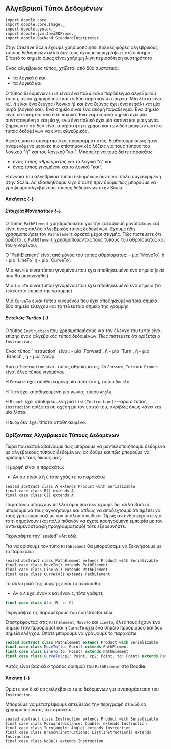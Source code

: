 ## Αλγεβρικοί Τύποι Δεδομένων

```tut:invisible
import doodle.core._
import doodle.core.Image._
import doodle.syntax._
import doodle.jvm.Java2DFrame._
import doodle.backend.StandardInterpreter._
```

Στην Creative Scala έχουμε χρησιμοποιήσει πολλές φορές αλγεβρικούς τύπους δεδομένων
αλλά δεν τους έχουμε περιγράψει ποτέ επίσημα.
Σ'αυτό το σημείο όμως είναι χρήσιμη λίγη περισσότερη αυστηρότητα.

Ένας αλγεβρικός τύπος, χτίζεται από δύο συστατικά:
- τα *λογικά ή* και
- τα *λογικά και*.

Ο τύπος δεδομένων `List` είναι ένα πολύ καλό παράδειγμα αλγεβρικού τύπου, αφού χρησιμοποιεί και τα δύο παραπάνω στοιχεία.
Μία λίστα είναι `Nil` *ή* είναι ένα ζεύγος (λογικό ή) και ένα ζεύγος έχει ένα κεφάλι *και* μία ουρά (λογικό και).
Ένα σημείο είναι ένα ακόμη παράδειγμα. Ένα σημείο είναι είτε καρτεσιανό είτε πολικό.
Ένα καρτεσιανό σημείο έχει μία συντεταγμένη x και μία y, ενώ ένα πολικό έχει μία ακτίνα και μία γωνία.
Σημειώστε ότι δεν είναι απαραίτητη η χρήση και των δύο μορφών ώστε ο τύπος δεδομένων να είναι αλγεβρικός.

Αφού είμαστε συναρτησιακοί προγραμματιστές, διαθέτουμε όπως ήταν αναμενόμενο μερικές πιο επίστημονικές λέξεις για τους τύπους του λογικού "ή" και του λογικού "και".
Μπορείτε να τους δείτε παρακάτω:
- ένας *τύπος αθροίσματος* για το λογικό "ή" και
- ένας *τύπος γινομένου* και το λογικό "και".

Η έννοια του αλγεβρικού τύπου δεδομένων δεν είναι πολύ συγκεκριμένη στην Scala.
Ας εξασκηθούμε λίγο σ'αυτή πριν δούμε πώς μπορούμε να γράψουμε αλγεβρικούς τύπους δεδομένων στην Scala.

#### Ασκήσεις {-}

##### Στοιχεία Μονοπατιών {-}

Ο τύπος `PathElement` χρησιμοποιείται για την κατασκευή μονοπατιών και είναι ένας απλός αλγεβρικός τύπος δεδομένων.
Έχουμε ήδη χρησιμοποιήσει τον `PathElement` αρκετά μέχρι στιγμής.
Πώς πιστεύετε ότι ορίζεται ο `PathElement` χρησιμοποιώντας τους τύπους του αθροίσματος και του γινομένου;

<div class="solution">
Ο `PathElement` είναι από μόνος του τύπος αθροίσματος:
- μία `MoveTo`, ή
- μία `LineTo` ή
- μία `CurveTo`.

Μία `MoveTo` είναι τύπου γινομένου που έχει αποθηκευμένο ένα σημείο (εκεί που θα μετακινηθεί).

Μία `LineTo` είναι τύπου γινομένου που έχει αποθηκευμένο ένα σημείο (το τελευταίο σημείο της γραμμής).

Μία `CurveTo` είναι τύπου γινομένου που έχει αποθηκευμένα τρία σημεία: δύο σημεία ελέγχου και το τελευταίο σημείο της γραμμής.
</div>

##### Εντελώς Turtles {-}

Ο τύπος `Instruction` που χρησιμοποιήσαμε για τον έλεγχο του turtle είναι επίσης ένας αλγεβρικός τύπος δεδομένων.
Πώς πιστεύετε ότι ορίζεται ο `Instruction`;

<div class="solution">
Ένας τύπος `Instruction` είναι:
- μία `Forward`, ή
- μία `Turn`, ή
- μία `Branch`, ή
- μία `NoOp`

Άρα ο `Instruction` είναι τύπος αθροίσματος. Οι `Forward`, `Turn` και `Branch` είναι όλες τύπου γινομένου.

Η `Forward` έχει αποθηκευμένη μία απόσταση, τύπου `Double`.

Η `Turn` έχει αποθηκευμένη μία γωνία, τύπου `Angle`.

Η `Branch` έχει αποθηκευμένη μία `List[Instruction]`---άρα ο τύπος `Instruction` ορίζεται σε σχέση με τον εαυτό του, ακριβώς όπως κάνει και μία λίστα.

Η `NoOp` δεν έχει τίποτα αποθηκευμένο.
</div>


### Ορίζοντας Αλγεβρικούς Τύπους Δεδομένων

Τώρα που καταλαβαίνουμε πώς μπορούμε να μοντελοποιήσουμε δεδομένα με αλγεβρικούς τύπους δεδομένων, ας δούμε και πώς μπορούμε να ορίσουμε τους δικούς μας.

Η μορφή είναι η παρακάτω:

- Αν ο `A` είναι `B` ή `C` τότε γράψτε το παρακάτω

```tut:book
sealed abstract class A extends Product with Serializable
final case class B() extends A
final case class C() extends A
```

Παραπάνω υπάρχουν πολλοί όροι που δεν έχουμε δει αλλά βασικά μπορούμε να τους αγνοήσουμε και απλώς να αποδεχτούμε ότι πρέπει να τους γράφουμε μαζί με τον υπόλοιπο κώδικα. Όμως αν ενδιαφέρεστε για το τι σημαίνουν (και πολύ πιθανόν να έχετε προηγούμενη εμπειρία με τον αντικειμενοστραφή προγραμματισμό) τότε εξερευνήστε.

<div class="info-warning">
Περιγράψτε την `sealed` κλπ εδώ.
</div>

Για να ορίσουμε τον τύπο `PathElement` θα μπορούσαμε να ξεκινήσουμε με το παρακάτω

```tut:book
sealed abstract class PathElement extends Product with Serializable
final case class MoveTo() extends PathElement
final case class LineTo() extends PathElement
final case class CurveTo() extends PathElement
```

Το άλλο μισό της μορφής είναι το ακόλουθο

- Αν ο `A` έχει έναν `B` και έναν `C`, τότε γράψτε

```scala
final case class A(b: B, c: C)
```

<div class="info-warning">
Περιγράψτε τις παραμέτρους του constructor εδώ.
</div>

Επιστρέφοντας στις `PathElement`, `MoveTo` και `LineTo`, όλες τους έχουν ένα σημείο (τον προορισμό) και η `CurveTo` έχει ένα σημείο προορισμού και δύο σημεία ελέγχου. Οπότε μπορούμε να γράψουμε το παρακάτω.

```scala
sealed abstract class PathElement extends Product with Serializable
final case class MoveTo(to: Point) extends PathElement
final case class LineTo(to: Point) extends PathElement
final case class CurveTo(cp1: Point, cp2: Point, to: Point) extends PathElement
```

Αυτός είναι βασικά ο τρόπος ορισμού του `PathElement` στο Doodle.

#### Άσκηση {-}

Ορίστε τον δικό σας αλγεβρικό τύπο δεδομένων για αναπαράσταση του `Instruction`.

<div class="solution">
Μπορούμε να μετατρέψουμε απευθείας την περιγραφή σε κώδικα, χρησιμοποιώντας τα παρακάτω.

```tut:book
sealed abstract class Instruction extends Product with Serializable
final case class Forward(distance: Double) extends Instruction
final case class Turn(angle: Angle) extends Instruction
final case class Branch(instructions: List[Instruction]) extends Instruction
final case class NoOp() extends Instruction
```
</div>
